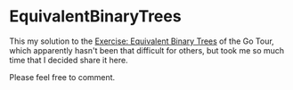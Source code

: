 # EquivalentBinaryTrees

This my solution to the [Exercise: Equivalent Binary Trees](https://go.dev/tour/concurrency/7)  of the Go Tour, which apparently hasn't been that difficult for others, but took me so much time that I decided share it here.

Please feel free to comment.
